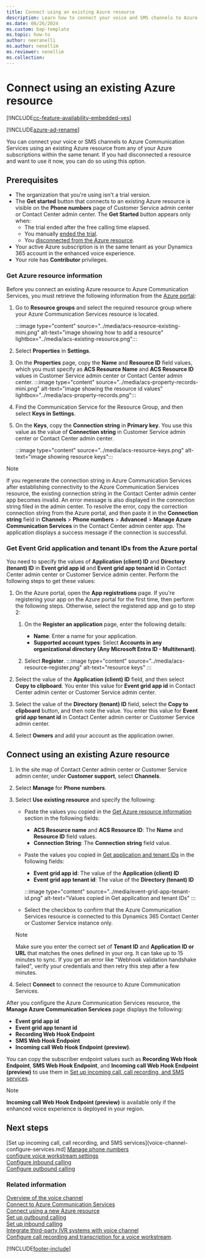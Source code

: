 ```yaml
---
title: Connect using an existing Azure resource
description: Learn how to connect your voice and SMS channels to Azure Communication Services using an existing Azure resource.
ms.date: 08/26/2024
ms.custom: bap-template
ms.topic: how-to
author: neeranelli
ms.author: nenellim
ms.reviewer: nenellim
ms.collection:
---
```


# Connect using an existing Azure resource

[!INCLUDE[cc-feature-availability-embedded-yes](../../includes/cc-feature-availability-embedded-yes.md)]

[!INCLUDE[azure-ad-rename](../../includes/cc-azure-ad-rename.md)]

You can connect your voice or SMS channels to Azure Communication Services using an existing Azure resource from any of your Azure subscriptions within the same tenant. If you had disconnected a resource and want to use it now, you can do so using this option.

## Prerequisites

- The organization that you're using isn't a trial version.
- The **Get started** button that connects to an existing Azure resource is visible on the **Phone numbers** page of Customer Service admin center or Contact Center admin center. The **Get Started** button appears only when:
  - The trial ended after the free calling time elapsed.
  - You manually [ended the trial](voice-channel-trial-phone-numbers.md#end-the-trial).
  - You [disconnected from the Azure resource](voice-channel-disconnect-from-acs.md). 
- Your active Azure subscription is in the same tenant as your Dynamics 365 account in the enhanced voice experience.
- Your role has **Contributor** privileges.

### Get Azure resource information

Before you connect an existing Azure resource to Azure Communication Services, you must retrieve the following information from the [Azure portal](https://ms.portal.azure.com/):

1. Go to **Resource groups** and select the required resource group where your Azure Communication Services resource is located.
 
   :::image type="content" source="../media/acs-resource-existing-mini.png" alt-text="image showing how to add a resource" lightbox="../media/acs-existing-resource.png":::
   
1. Select **Properties** in **Settings**.
1. On the **Properties** page, copy the **Name** and **Resource ID** field values, which you must specify as **ACS Resource Name** and **ACS Resource ID** values in Customer Service admin center or Contact Center admin center.
   :::image type="content" source="../media/acs-property-records-mini.png" alt-text="image showing the resource id values" lightbox="../media/acs-property-records.png":::
   
1. Find the Communication Service for the Resource Group, and then select **Keys in Settings**.
1. On the **Keys**, copy the **Connection string** in **Primary key**. You use this value as the value of **Connection string** in Customer Service admin center or Contact Center admin center.

   :::image type="content" source="../media/acs-resource-keys.png" alt-text="image showing resource keys":::

> [!NOTE]
> If you regenerate the connection string in Azure Communication Services after establishing connectivity to the Azure Communication Services resource, the existing connection string in the Contact Center admin center app becomes invalid. An error message is also displayed in the connection string filed in the admin center. To resolve the error, copy the correction connection string from the Azure portal, and then paste it in the **Connection string** field in **Channels** > **Phone numbers** > **Advanced** > **Manage Azure Communication Services** in the Contact Center admin center app. The application displays a success message if the connection is successful.

### Get Event Grid application and tenant IDs from the Azure portal

You need to specify the values of **Application (client) ID** and **Directory (tenant) ID** in **Event grid app id** and **Event grid app tenant id** in Contact Center admin center or Customer Service admin center. Perform the following steps to get these values:

1. On the Azure portal, open the **App registrations** page. If you're registering your app on the Azure portal for the first time, then perform the following steps. Otherwise, select the registered app and go to step 2:

    1. On the **Register an application** page, enter the following details:

        - **Name**: Enter a name for your application.
        - **Supported account types**: Select **Accounts in any organizational directory (Any Microsoft Entra ID - Multitenant)**.

    1. Select **Register**.
       :::image type="content" source="../media/acs-resource-register.png" alt-text="resource keys" :::

1. Select the value of the **Application (client) ID** field, and then select **Copy to clipboard**. You enter this value for **Event grid app id** in Contact Center admin center or Customer Service admin center.

1. Select the value of the **Directory (tenant) ID** field, select the **Copy to clipboard** button, and then note the value. You enter this value for **Event grid app tenant id** in Contact Center admin center or Customer Service admin center.
   
1. Select **Owners** and add your account as the application owner.  

## Connect using an existing Azure resource

1. In the site map of Contact Center admin center or Customer Service admin center, under **Customer support**, select **Channels**.
1. Select **Manage** for **Phone numbers**.
1. Select **Use existing resource** and specify the following:
     - Paste the values you copied in the [Get Azure resource information](#get-azure-resource-information) section in the following fields:
       - **ACS Resource name** and **ACS Resource ID**: The **Name** and **Resource ID** field values.
       - **Connection String**: The **Connection string** field value.
     - Paste the values you copied in [Get application and tenant IDs](#get-event-grid-application-and-tenant-ids-from-the-azure-portal) in the following fields:
     
       - **Event grid app id**: The value of the **Application (client) ID** 
       - **Event grid app tenant id**: The value of the **Directory (tenant) ID**

       :::image type="content" source="../media/event-grid-app-tenant-id.png" alt-text="Values copied in Get application and tenant IDs" :::  

     - Select the checkbox to confirm that the Azure Communication Services resource is connected to this Dynamics 365 Contact Center or Customer Service instance only.

   > [!NOTE]
   > Make sure you enter the correct set of **Tenant ID** and **Application ID or URL** that matches the ones defined in your org. It can take up to 15 minutes to sync. If you get an error like "Webhook validation handshake failed", verify your credentials and then retry this step after a few minutes.

1. Select **Connect** to connect the resource to Azure Communication Services.

After you configure the Azure Communication Services resource, the **Manage Azure Communication Services** page displays the following:
 -  **Event grid app id**
 - **Event grid app tenant id**
 - **Recording Web Hook Endpoint**
 - **SMS Web Hook Endpoint**
 -  **Incoming call Web Hook Endpoint (preview)**.

You can copy the subscriber endpoint values such as **Recording Web Hook Endpoint**, **SMS Web Hook Endpoint**, and **Incoming call Web Hook Endpoint (preview)** to use them in [Set up incoming call, call recording, and SMS services](voice-channel-configure-services.md).

> [!NOTE]
> **Incoming call Web Hook Endpoint (preview)** is available only if the enhanced voice experience is deployed in your region.


## Next steps

[Set up incoming call, call recording, and SMS services](voice-channel-configure-services.md]
[Manage phone numbers](voice-channel-manage-phone-numbers.md)  
[configure voice workstream settings](create-workstreams.md)  
[Configure inbound calling](voice-channel-inbound-calling.md)  
[Configure outbound calling](voice-channel-outbound-calling.md)    

### Related information

[Overview of the voice channel](voice-channel.md)  
[Connect to Azure Communication Services](voice-channel-acs-resource.md)  
[Connect using a new Azure resource](voice-channel-connect-new-resource.md)  
[Set up outbound calling](voice-channel-outbound-calling.md)  
[Set up inbound calling](../voice-channel-route-queues.md)  
[Integrate third-party IVR systems with voice channel](voice-channel-contextual-transfer-external-ivr.md)  
[Configure call recording and transcription for a voice workstream](voice-channel-configure-transcripts.md).

[!INCLUDE[footer-include](../../includes/footer-banner.md)]
